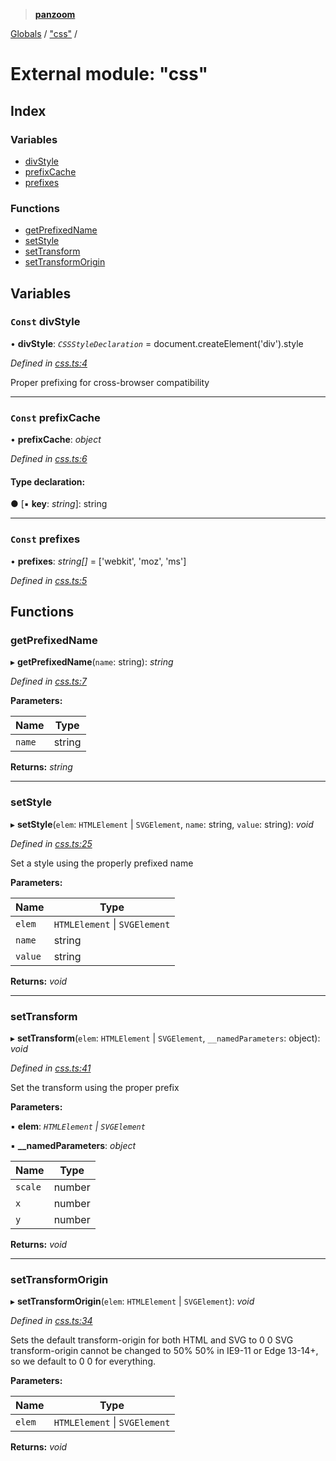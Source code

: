 > **[panzoom](../README.md)**

[Globals](../globals.md) / ["css"](_css_.md) /

# External module: "css"

## Index

### Variables

* [divStyle](_css_.md#const-divstyle)
* [prefixCache](_css_.md#const-prefixcache)
* [prefixes](_css_.md#const-prefixes)

### Functions

* [getPrefixedName](_css_.md#getprefixedname)
* [setStyle](_css_.md#setstyle)
* [setTransform](_css_.md#settransform)
* [setTransformOrigin](_css_.md#settransformorigin)

## Variables

### `Const` divStyle

• **divStyle**: *`CSSStyleDeclaration`* =  document.createElement('div').style

*Defined in [css.ts:4](https://github.com/timmywil/panzoom/blob/2260b94/src/css.ts#L4)*

Proper prefixing for cross-browser compatibility

___

### `Const` prefixCache

• **prefixCache**: *object*

*Defined in [css.ts:6](https://github.com/timmywil/panzoom/blob/2260b94/src/css.ts#L6)*

#### Type declaration:

● \[▪ **key**: *string*\]: string

___

### `Const` prefixes

• **prefixes**: *string[]* =  ['webkit', 'moz', 'ms']

*Defined in [css.ts:5](https://github.com/timmywil/panzoom/blob/2260b94/src/css.ts#L5)*

## Functions

###  getPrefixedName

▸ **getPrefixedName**(`name`: string): *string*

*Defined in [css.ts:7](https://github.com/timmywil/panzoom/blob/2260b94/src/css.ts#L7)*

**Parameters:**

Name | Type |
------ | ------ |
`name` | string |

**Returns:** *string*

___

###  setStyle

▸ **setStyle**(`elem`: `HTMLElement` | `SVGElement`, `name`: string, `value`: string): *void*

*Defined in [css.ts:25](https://github.com/timmywil/panzoom/blob/2260b94/src/css.ts#L25)*

Set a style using the properly prefixed name

**Parameters:**

Name | Type |
------ | ------ |
`elem` | `HTMLElement` \| `SVGElement` |
`name` | string |
`value` | string |

**Returns:** *void*

___

###  setTransform

▸ **setTransform**(`elem`: `HTMLElement` | `SVGElement`, `__namedParameters`: object): *void*

*Defined in [css.ts:41](https://github.com/timmywil/panzoom/blob/2260b94/src/css.ts#L41)*

Set the transform using the proper prefix

**Parameters:**

▪ **elem**: *`HTMLElement` | `SVGElement`*

▪ **__namedParameters**: *object*

Name | Type |
------ | ------ |
`scale` | number |
`x` | number |
`y` | number |

**Returns:** *void*

___

###  setTransformOrigin

▸ **setTransformOrigin**(`elem`: `HTMLElement` | `SVGElement`): *void*

*Defined in [css.ts:34](https://github.com/timmywil/panzoom/blob/2260b94/src/css.ts#L34)*

Sets the default transform-origin for both HTML and SVG to 0 0
SVG transform-origin cannot be changed to 50% 50% in IE9-11 or Edge 13-14+,
so we default to 0 0 for everything.

**Parameters:**

Name | Type |
------ | ------ |
`elem` | `HTMLElement` \| `SVGElement` |

**Returns:** *void*